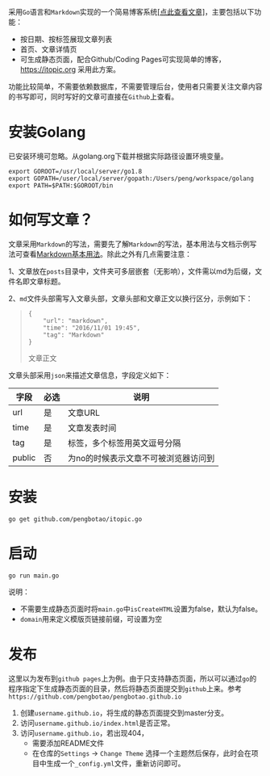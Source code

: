 采用`Go`语言和`Markdown`实现的一个简易博客系统[\[点此查看文章\]](/posts/)，主要包括以下功能：

- 按日期、按标签展现文章列表
- 首页、文章详情页
- 可生成静态页面，配合Github/Coding Pages可实现简单的博客，https://itopic.org 采用此方案。

功能比较简单，不需要依赖数据库，不需要管理后台，使用者只需要关注文章内容的书写即可，同时写好的文章可直接在`Github`上查看。

# 安装Golang
已安装环境可忽略。从golang.org下载并根据实际路径设置环境变量。

```
export GOROOT=/usr/local/server/go1.8
export GOPATH=/user/local/server/gopath:/Users/peng/workspace/golang
export PATH=$PATH:$GOROOT/bin
```

# 如何写文章？
文章采用`Markdown`的写法，需要先了解`Markdown`的写法，基本用法与文档示例写法可查看[Markdown基本用法](/posts/Markdown基本用法.md)。除此之外有几点需要注意：

1、文章放在`posts`目录中，文件夹可多层嵌套（无影响），文件需以md为后缀，文件名即文章标题。

2、`md`文件头部需写入文章头部，文章头部和文章正文以换行区分，示例如下：

> ```
> {
>     "url": "markdown",
>     "time": "2016/11/01 19:45",
>     "tag": "Markdown"
> }
> ```
>
> 文章正文

文章头部采用`json`来描述文章信息，字段定义如下：

字段   | 必选 | 说明
---    | --- | ---
url    | 是  | 文章URL
time   | 是  |  文章发表时间
tag    | 是  | 标签，多个标签用英文逗号分隔
public | 否  | 为no的时候表示文章不可被浏览器访问到

# 安装
```
go get github.com/pengbotao/itopic.go
```

# 启动
```
go run main.go
```
说明：

- 不需要生成静态页面时将`main.go`中`isCreateHTML`设置为false，默认为false。
- `domain`用来定义模版页链接前缀，可设置为空

# 发布

这里以为发布到`github pages`上为例。由于只支持静态页面，所以可以通过`go`的程序指定下生成静态页面的目录，然后将静态页面提交到`github`上来。参考`https://github.com/pengbotao/pengbotao.github.io`

1. 创建`username.github.io`，将生成的静态页面提交到master分支。
2. 访问`username.github.io/index.html`是否正常。
3. 访问`username.github.io`，若出现404，
    - 需要添加README文件
    - 在仓库的`Settings` -> `Change Theme` 选择一个主题然后保存，此时会在项目中生成一个`_config.yml`文件，重新访问即可。